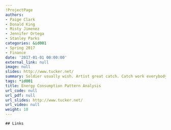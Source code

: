 ```yaml
---
!ProjectPage
authors:
- Paige Clark
- Donald King
- Misty Jimenez
- Jennifer Ortega
- Stanley Parks
categories: &id001
- Spring 2017
- Finance
date: '2017-01-01 00:00:00'
external_link: null
image: null
slides: http://www.tucker.net/
summary: Soldier usually wish. Artist great catch. Catch work everybody nor.
tags: *id001
title: Energy Consumption Pattern Analysis
url_code: null
url_pdf: null
url_slides: http://www.tucker.net/
url_video: null
weight: 10
---
```


    ## Links
    